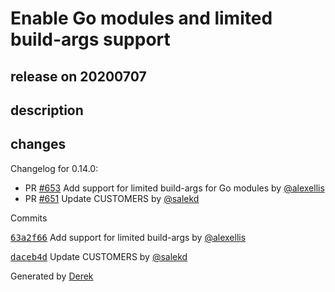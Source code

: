 # Enable Go modules and limited build-args support

## release on 20200707
## description
## changes
Changelog for 0.14.0:

* PR <a class="issue-link js-issue-link" data-error-text="Failed to load title" data-id="652444549" data-permission-text="Title is private" data-url="https://github.com/openfaas/openfaas-cloud/issues/653" data-hovercard-type="pull_request" data-hovercard-url="/openfaas/openfaas-cloud/pull/653/hovercard" href="https://github.com/openfaas/openfaas-cloud/pull/653">#653</a> Add support for limited build-args for Go modules by <a class="user-mention notranslate" data-hovercard-type="user" data-hovercard-url="/users/alexellis/hovercard" data-octo-click="hovercard-link-click" data-octo-dimensions="link_type:self" href="https://github.com/alexellis">@alexellis</a>
* PR <a class="issue-link js-issue-link" data-error-text="Failed to load title" data-id="652411640" data-permission-text="Title is private" data-url="https://github.com/openfaas/openfaas-cloud/issues/651" data-hovercard-type="pull_request" data-hovercard-url="/openfaas/openfaas-cloud/pull/651/hovercard" href="https://github.com/openfaas/openfaas-cloud/pull/651">#651</a> Update CUSTOMERS by <a class="user-mention notranslate" data-hovercard-type="user" data-hovercard-url="/users/salekd/hovercard" data-octo-click="hovercard-link-click" data-octo-dimensions="link_type:self" href="https://github.com/salekd">@salekd</a>

Commits  

<a class="commit-link" data-hovercard-type="commit" data-hovercard-url="https://github.com/openfaas/openfaas-cloud/commit/63a2f663f48345b08cf11a80da9c725b8fa831fa/hovercard" href="https://github.com/openfaas/openfaas-cloud/commit/63a2f663f48345b08cf11a80da9c725b8fa831fa"><tt>63a2f66</tt></a> Add support for limited build-args by <a class="user-mention notranslate" data-hovercard-type="user" data-hovercard-url="/users/alexellis/hovercard" data-octo-click="hovercard-link-click" data-octo-dimensions="link_type:self" href="https://github.com/alexellis">@alexellis</a>  

<a class="commit-link" data-hovercard-type="commit" data-hovercard-url="https://github.com/openfaas/openfaas-cloud/commit/daceb4dbb9955d66fac39937aba68129129f7711/hovercard" href="https://github.com/openfaas/openfaas-cloud/commit/daceb4dbb9955d66fac39937aba68129129f7711"><tt>daceb4d</tt></a> Update CUSTOMERS by <a class="user-mention notranslate" data-hovercard-type="user" data-hovercard-url="/users/salekd/hovercard" data-octo-click="hovercard-link-click" data-octo-dimensions="link_type:self" href="https://github.com/salekd">@salekd</a>

Generated by <a href="https://github.com/alexellis/derek/">Derek</a>

